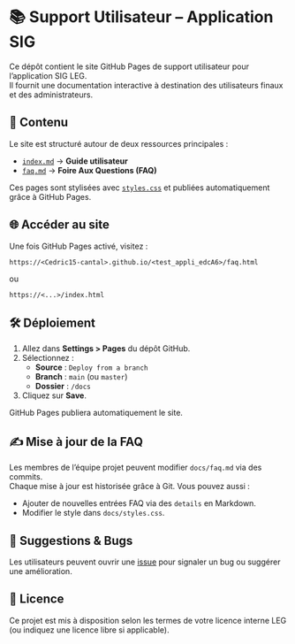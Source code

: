# 📚 Support Utilisateur – Application SIG

Ce dépôt contient le site GitHub Pages de support utilisateur pour l’application SIG LEG.  
Il fournit une documentation interactive à destination des utilisateurs finaux et des administrateurs.

## 🔎 Contenu

Le site est structuré autour de deux ressources principales :

- [`index.md`](docs/index.md) → **Guide utilisateur**
- [`faq.md`](docs/faq.md) → **Foire Aux Questions (FAQ)**

Ces pages sont stylisées avec [`styles.css`](docs/styles.css) et publiées automatiquement grâce à GitHub Pages.

## 🌐 Accéder au site

Une fois GitHub Pages activé, visitez :

```
https://<Cedric15-cantal>.github.io/<test_appli_edcA6>/faq.html
```

ou

```
https://<...>/index.html
```

## 🛠️ Déploiement

1. Allez dans **Settings > Pages** du dépôt GitHub.
2. Sélectionnez :
   - **Source** : `Deploy from a branch`
   - **Branch** : `main` (ou `master`)
   - **Dossier** : `/docs`
3. Cliquez sur **Save**.

GitHub Pages publiera automatiquement le site.

## ✍️ Mise à jour de la FAQ

Les membres de l’équipe projet peuvent modifier `docs/faq.md` via des commits.  
Chaque mise à jour est historisée grâce à Git. Vous pouvez aussi :

- Ajouter de nouvelles entrées FAQ via des `details` en Markdown.
- Modifier le style dans `docs/styles.css`.

## 💬 Suggestions & Bugs

Les utilisateurs peuvent ouvrir une [issue](https://github.com/<votre-org>/<repo>/issues) pour signaler un bug ou suggérer une amélioration.

## 📄 Licence

Ce projet est mis à disposition selon les termes de votre licence interne LEG (ou indiquez une licence libre si applicable).
